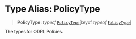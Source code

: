 # Type Alias: PolicyType

> **PolicyType**: *typeof* [`PolicyType`](../variables/PolicyType.md)\[keyof *typeof* [`PolicyType`](../variables/PolicyType.md)\]

The types for ODRL Policies.
